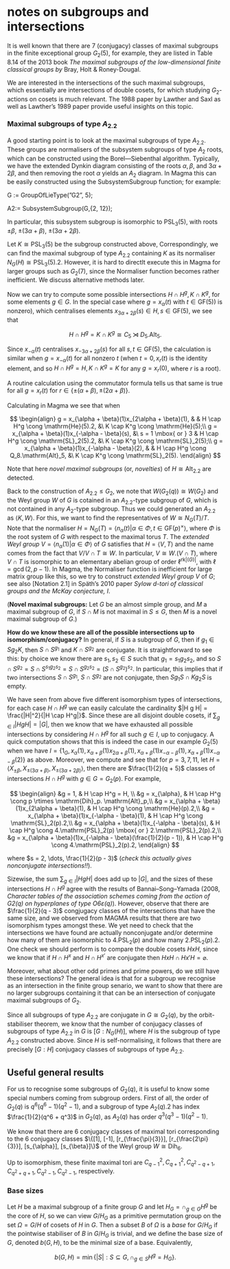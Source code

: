 # notes on subgroups and intersections

It is well known that there are 7 (conjugacy) classes of maximal subgroups in the finite exceptional group $G_2(5)$, for example, they are listed in Table 8.14 of the 2013 book *The maximal subgroups of the low-dimensional finite classical groups by* Bray, Holt & Roney-Dougal.

We are interested in the intersections of the such maximal subgroups, which essentially are intersections of double cosets, for which studying $G_2$-actions on cosets is much relevant. The 1988 paper by Lawther and Saxl as well as Lawther’s 1989 paper provide useful insights on this topic.

### Maximal subgroups of type $A_2.2$

A good starting point is to look at the maximal subgroups of type $A_2.2$. These groups are normalisers of the subsystem subgroups of type $A_2$ roots, which can be constructed using the Borel—Siebenthal algorithm. Typically, we have the extended Dynkin diagram consisting of the roots $\alpha, \beta$, and $3\alpha + 2\beta$, and then removing the root $\alpha$ yields an $A_2$ diagram. In Magma this can be easily constructed using the SubsystemSubgroup function; for example:

G := GroupOfLieType(”G2”, 5);

A2:= SubsystemSubgroup(G,{2, 12});

In particular, this subsystem subgroup is isomorphic to $\mathrm{PSL}_3(5)$, with roots $\pm\beta$, $\pm(3\alpha + \beta)$, $\pm(3\alpha + 2\beta)$.

Let $K \cong \mathrm{PSL}_3(5)$ be the subgroup constructed above, Correspondingly, we can find the maximal subgroup of type $A_2.2$ containing $K$ as its normaliser $N_G(H) \cong \mathrm{PSL}_3(5).2$. However, it is hard to directlt execute this in Magma for larger groups such as $G_2(7)$, since the Normaliser function becomes rather inefficient. We discuss alternative methods later.

Now we can try to compute some possible intersections $H \cap H^g, K \cap K^g$, for some elements $g \in G$. In the special case where $g = x_\alpha(t)$ with $t \in \mathrm{GF}(5))$ is nonzero), which centralises elements $x_{3\alpha+2\beta}(s) \in H, s \in \mathrm{GF}(5)$, we see that

$$
H \cap H^g = K \cap K^g \cong C_5 \rtimes D_5.\mathrm{Alt}_5.
$$

Since $x_{-\alpha}(t)$ centralises $x_{-3\alpha + 2\beta}(s)$ for all $s, t \in \mathrm{GF}(5)$, the calculation is similar when $g = x_{-\alpha}(t)$ for all nonzero $t$ (when $t = 0, x_r(t)$ is the identity element, and so $H \cap H^g = H, K \cap K^g = K$ for any $g = x_r(0)$, where $r$ is a root).

A routine calculation using the commutator formula tells us that same is true for all $g = x_r(t)$ for $r \in \{\pm(\alpha + \beta), \pm(2\alpha + \beta)\}.$

Calculating in Magma we see that when

$$
\begin{align}
g = x_{\alpha + \beta}(1)x_{2\alpha + \beta}(1), & & H \cap H^g \cong \mathrm{He}(5).2, &\ K \cap K^g \cong \mathrm{He}(5);\\
g = x_{\alpha + \beta}(1)x_{-\alpha - \beta}(s), &\ s = 1 \mbox{ or } 3  & H \cap H^g \cong \mathrm{SL}_2(5).2, &\ K \cap K^g \cong \mathrm{SL}_2(5);\\
g = x_{\alpha + \beta}(1)x_{-\alpha - \beta}(2), & & H \cap H^g \cong Q_8.\mathrm{Alt}_5, &\ K \cap K^g \cong \mathrm{SL}_2(5).
\end{align}
$$

Note that here *novel maximal subgroups* (or, *novelties*) of $H \cong \mathrm{Alt}_2.2$ are detected.


Back to the construction of $A_2.2 \le G_2$, we note that $W(G_2(q)) \cong W(G_2)$ and the Weyl group $W$ of $G$ is cotained in an $A_2.2$-type subgroup of $G$, which is not contained in any $A_2$-type subgroup. Thus we could generated an $A_2.2$ as $\langle K, W\rangle$. For this, we want to find the representatives of $W \cong N_G(T)/T$.
Note that the normaliser $H = N_G(T)=\langle n_\alpha(t)|\alpha \in \Phi, t \in \mathrm{GF}(p)^\times\rangle$, where $\Phi$ is the root system of $G$ with respect to the maximal torus $T$.
The *extended Weyl group* $V=\langle n_\alpha(1)|\alpha \in \Phi\rangle$ of $G$ satisfies that $H = \langle V, T \rangle$ and the name comes from the fact that $V/V \cap T \cong W$. In particular, $V \cong W.(V \cap T)$, where $V \cap T$ is isomorphic to an elementary abelian group of order $\ell^{\mathrm{rk}|(G)|}$, with $\ell = \gcd(2, p-1)$. In Magma, the Normaliser function is inefficient for large matrix group like this, so we try to construct *extended Weyl group* $V$ of $G$; see also [Notation 2.1] in Späth’s 2010 paper *Sylow $d$-tori of classical groups and the McKay conjecture, I*.


(**Novel maximal subgroups:** Let $G$ be an almost simple group, and $M$ a maximal subgroup of $G$, if $S \cap M$ is not maximal in $S \le G$, then $M$ is a novel maximal subgroup of $G$.)

**How do we know these are all of the possible intersections up to isomorphism/conjugacy?**
In general, if $S$ is a subgroup of $G$, then if $g_1 \in S g_2 K$, then $S \cap S^{g_1}$ and $K \cap S^{g_2}$ are conjugate. It is straightforward to see this: by choice we know there are $s_1, s_2 \in S$ such that $g_1 = s_1 g_2 s_2$,
and so $S \cap S^{g_2} = S \cap S^{s_1 g_2 s_2} = S \cap S^{g_2 s_2} = (S \cap S^{g_2})^{s_2}$.
In particular, this implies that if two intersections $S \cap S^{g_1}$, $S \cap S^{g_2}$ are not conjugate, then $S g_1 S \cap K g_2 S$ is empty.

We have seen from above five different isomorphism types of intersections, for each case $H \cap H^g$ we can easily calculate the cardinality $|H g H| = \frac{|H|^2}{|H \cap H^g|}$. Since these are all disjoint double cosets, if $\sum_{g \in I} |H g H| = |G|$, then we know that we have exhausted all possible intersections by considering $H \cap H^g$ for all such $g \in I$, up to conjugacy.
A quick computation shows that this is indeed the case in our example $G_2(5)$ when we have
$I = \{ 1_G, x_{\alpha}(1),
x_{\alpha + \beta}(1)x_{2\alpha + \beta}(1),
x_{\alpha + \beta}(1)x_{-\alpha - \beta}(1),
x_{\alpha + \beta}(1)x_{-\alpha - \beta}(2) \}$ as above.
Moreover, we compute and see that for $p = 3, 7, 11$,
let $H = \langle X_{\pm\beta}, X_{\pm (3\alpha + \beta)}, X_{\pm(3\alpha + 2\beta)}\rangle$,
then there are $\frac{1}{2}(q + 5)$ classes of intersections $H \cap H^g$ with $g \in G = G_2(p)$.
For example,

$$
\begin{align}
  &g = 1, & H \cap H^g = H, \\
  &g = x_{\alpha}, & H \cap H^g \cong p \rtimes \mathrm{Dih}_p. \mathrm{Alt}_p,\\
  &g = x_{\alpha + \beta}(1)x_{2\alpha + \beta}(1), & H \cap H^g \cong \mathrm{He}(p).2,\\
  &g = x_{\alpha + \beta}(1)x_{-\alpha - \beta}(1), & H \cap H^g \cong \mathrm{SL}_2(p).2,\\
  &g = x_{\alpha + \beta}(1)x_{-\alpha - \beta}(s), & H \cap H^g \cong 4.\mathrm{PSL}_2(p) \mbox{ or } 2.\mathrm{PSL}_2(p).2,\\
  &g = x_{\alpha + \beta}(1)x_{-\alpha - \beta}(\frac{1}{2}(p - 1)), & H \cap H^g \cong 4.\mathrm{PSL}_2(p).2,
\end{align}
$$

where $s = 2, \dots, \frac{1}{2}(p - 3)$ (*check this actually gives nonconjugate intersections!!*).

Sizewise, the sum $\sum_{g \in I} |H g H|$ does add up to $|G|$, and the sizes of these intersections $H \cap H^g$ agree with the results of Bannai–Song–Yamada (2008, *Character tables of the association schemes coming from the action of G2(q) on hyperplanes of type O6ε(q)*). However, observe that there are $\frac{1}{2}(q - 3)$ congjugacy classes of the intersections that have the same size, and we observed from MAGMA results that there are two isomorphism types amongst these. We yet need to check that the intersections we have found are actually nonconjugate and/or determine how many of them are isomorphic to $4.\mathrm{PSL}_2(p)$ and how many $2.\mathrm{PSL}_2(p).2$.
One check we should perform is to compare the double cosets $HxH$, since we know that if $H \cap H^x$ and $H \cap H^{x'}$ are conjugate then $HxH \cap Hx'H = \varnothing$.

Moreover, what about other odd primes and prime powers, do we still have these intersections? The general idea is that for a subgroup we recognise as an intersection in the finite group senario, we want to show that there are no larger subgroups containing it that can be an intersection of conjugate maximal subgroups of $G_2$.




Since all subgroups of type $A_2.2$ are conjugate in $G \cong G_2(q)$, by the orbit-stabiliser theorem, we know that the number of conjugacy classes of subgroups of type $A_2.2$ in $G$ is $[G : N_G(H)]$, where $H$ is the subgroup of type $A_2.2$ constructed above. Since $H$ is self-normalising, it follows that there are precisely $[G : H]$ conjugacy classes of subgroups of type $A_2.2$.


## Useful general results
For us to recognise some subgroups of $G_2(q)$, it is useful to know some special numbers coming from subgroup orders. First of all, the order of $G_2(q)$ is $q^6(q^6-1)(q^2-1)$, and a subgroup of type $A_2(q).2$ has index $\frac{1}{2}(q^6 + q^3)$ in $G_2(q)$, as $A_2(q)$ has order $q^3(q^3-1)(q^2-1)$.

We know that there are 6 conjugacy classes of maximal tori corresponding to the 6 conjugacy classes $\{[1], [-1], [r_{\frac{\pi}{3}}], [r_{\frac{2\pi}{3}}], [s_{\alpha}], [s_{\beta}]\}$ of the Weyl group $W \cong \mathrm{Dih}_6$.

Up to isomorphism, these finite maximal tori are $C_{q - 1}^2, C_{q + 1}^2, C_{q^2 - q + 1}, C_{q^2 + q + 1}, C_{q^2 - 1}, C_{q^2 - 1}$, respectively.

### Base sizes
Let $H$ be a maximal subgroup of a finite group $G$ and let $H_G = \cap_{g \in G} H^g$ be the core of $H$, so we can view $G/H_G$ as a primitive permutation group on the set $\Omega = G/H$ of cosets of $H$ in $G$.
Then a subset $B$ of $\Omega$ is a *base* for $G/H_G$ if the pointwise stabiliser of $B$ in $G/H_G$ is trivial, and we define the base size of $G$, denoted $b(G,H)$, to be the minimal size of a base. Equivalently,

$$
b(G,H)=\min\{|S| : S \subseteq G,  \cap_{g \in S} H^g =H_G\}.
$$
